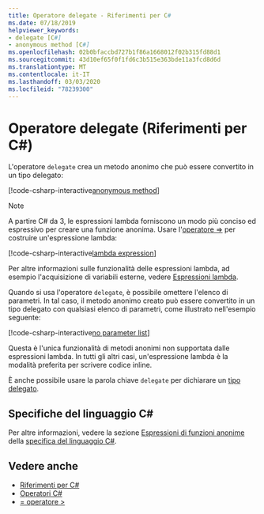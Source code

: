 ```yaml
---
title: Operatore delegate - Riferimenti per C#
ms.date: 07/18/2019
helpviewer_keywords:
- delegate [C#]
- anonymous method [C#]
ms.openlocfilehash: 02b0bfaccbd727b1f86a1668012f02b315fd88d1
ms.sourcegitcommit: 43d10ef65f0f1fd6c3b515e363bde11a3fcd8d6d
ms.translationtype: MT
ms.contentlocale: it-IT
ms.lasthandoff: 03/03/2020
ms.locfileid: "78239300"
---
```

# <a name="delegate-operator-c-reference"></a>Operatore delegate (Riferimenti per C#)

L'operatore `delegate` crea un metodo anonimo che può essere convertito in un tipo delegato:

[!code-csharp-interactive[anonymous method](~/samples/snippets/csharp/language-reference/operators/DelegateOperator.cs#AnonymousMethod)]

> [!NOTE]
> A partire C# da 3, le espressioni lambda forniscono un modo più conciso ed espressivo per creare una funzione anonima. Usare l'[operatore =>](lambda-operator.md) per costruire un'espressione lambda:
>
> [!code-csharp-interactive[lambda expression](~/samples/snippets/csharp/language-reference/operators/DelegateOperator.cs#Lambda)]
>
> Per altre informazioni sulle funzionalità delle espressioni lambda, ad esempio l'acquisizione di variabili esterne, vedere [Espressioni lambda](../../programming-guide/statements-expressions-operators/lambda-expressions.md).

Quando si usa l'operatore `delegate`, è possibile omettere l'elenco di parametri. In tal caso, il metodo anonimo creato può essere convertito in un tipo delegato con qualsiasi elenco di parametri, come illustrato nell'esempio seguente:

[!code-csharp-interactive[no parameter list](~/samples/snippets/csharp/language-reference/operators/DelegateOperator.cs#WithoutParameterList)]

Questa è l'unica funzionalità di metodi anonimi non supportata dalle espressioni lambda. In tutti gli altri casi, un'espressione lambda è la modalità preferita per scrivere codice inline.

È anche possibile usare la parola chiave `delegate` per dichiarare un [tipo delegato](../builtin-types/reference-types.md#the-delegate-type).

## <a name="c-language-specification"></a>Specifiche del linguaggio C#

Per altre informazioni, vedere la sezione [Espressioni di funzioni anonime](~/_csharplang/spec/expressions.md#anonymous-function-expressions) della [specifica del linguaggio C#](~/_csharplang/spec/introduction.md).

## <a name="see-also"></a>Vedere anche

- [Riferimenti per C#](../index.md)
- [Operatori C#](index.md)
- [= operatore >](lambda-operator.md)
